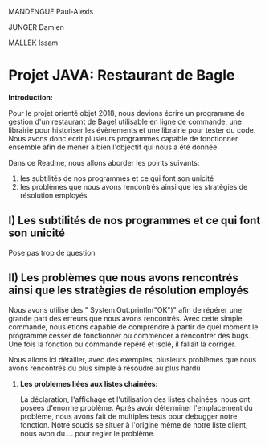 <p>MANDENGUE Paul-Alexis</p>
<p>JUNGER Damien</p>
<p>MALLEK Issam</p>




# Projet JAVA: Restaurant de Bagle

<p><strong>Introduction:</strong></p> 
<p>Pour le projet orienté objet 2018, nous devions écrire un programme de gestion d'un restaurant de Bagel utilisable en ligne de commande, une librairie pour historiser les évènements et une librairie pour tester du code. Nous avons donc ecrit plusieurs programmes capable de fonctionner ensemble afin de mener à bien l'objectif qui nous a été donnée</p>

<p>Dans ce Readme, nous allons aborder les points suivants: </p>
<ol>
  <li> les subtilités de nos programmes et ce qui font son unicité</li>
  <li> les problèmes que nous avons rencontrés ainsi que les stratègies de résolution employés </li>
</ol>
 
 
 
## I) Les subtilités de nos programmes et ce qui font son unicité

Pose pas trop de question

## II) Les problèmes que nous avons rencontrés ainsi que les stratègies de résolution employés

  <p>Nous avons utilisé des " System.Out.println("OK")" afin de répérer une grande part des erreurs que nous avons rencontrés. Avec cette simple commande, nous etions capable de comprendre à partir de quel moment le programme cesser de fonctionner ou commencer à rencontrer des bugs. Une fois la fonction ou commande repéré et isolé, il fallait la corriger.
  </p>
  <p>Nous allons ici détailler, avec des exemples, plusieurs problèmes que nous avons rencontrés du plus simple à résoudre au plus hardu</p>  

  <ol>
  <li><strong>Les problemes liées aux listes chainées:</strong><color='red'/li>
  <p> La déclaration, l'affichage et l'utilisation des listes chainées, nous ont posées d'enorme problème. Aprés avoir déterminer l'emplacement du problème, nous avons fait de multiples tests pour debugger notre fonction. Notre soucis se situer à l'origine même de notre liste client, nous avon du ... pour regler le problème. </p>
  </ol>
